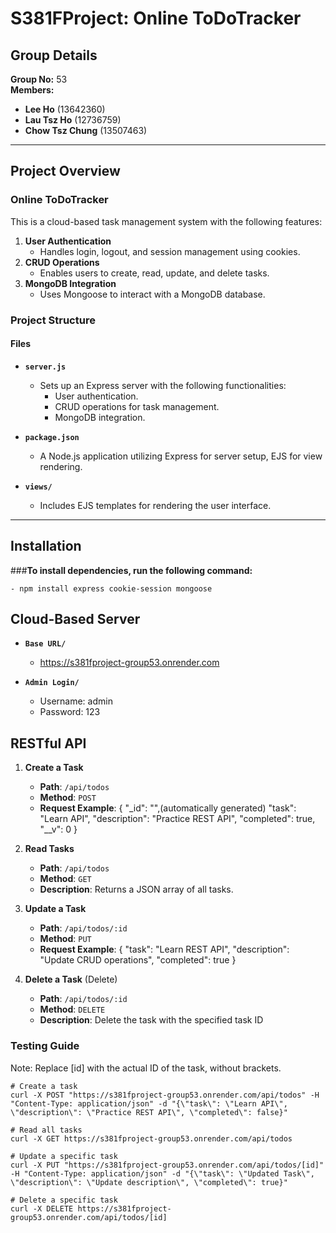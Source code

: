 # S381FProject: Online ToDoTracker

## Group Details
**Group No:** 53  
**Members:**  
- **Lee Ho** (13642360)  
- **Lau Tsz Ho** (12736759)  
- **Chow Tsz Chung** (13507463)  

---

## Project Overview
### Online ToDoTracker
This is a cloud-based task management system with the following features:
1. **User Authentication**  
   - Handles login, logout, and session management using cookies.
2. **CRUD Operations**  
   - Enables users to create, read, update, and delete tasks.
3. **MongoDB Integration**  
   - Uses Mongoose to interact with a MongoDB database.

### Project Structure
#### **Files**
- **`server.js`**  
  - Sets up an Express server with the following functionalities:
    - User authentication.
    - CRUD operations for task management.
    - MongoDB integration.

- **`package.json`**  
  - A Node.js application utilizing Express for server setup, EJS for view rendering.  
      
- **`views/`**  
  - Includes EJS templates for rendering the user interface.

---

## Installation
###**To install dependencies, run the following command:**

    - npm install express cookie-session mongoose

## Cloud-Based Server
- **`Base URL/`** 
  - https://s381fproject-group53.onrender.com
    
- **`Admin Login/`** 
  - Username: admin
  - Password: 123


## RESTful API
1. **Create a Task**
   - **Path**: `/api/todos`
   - **Method**: `POST`
   - **Request Example**:
  {
    "_id": "",(automatically generated)
    "task": "Learn API",
    "description": "Practice REST API",
    "completed": true,
    "__v": 0
  }

2. **Read Tasks**
   - **Path**: `/api/todos`
   - **Method**: `GET`
   - **Description**: Returns a JSON array of all tasks.

3. **Update a Task**
   - **Path**: `/api/todos/:id`
   - **Method**: `PUT`
   - **Request Example**:
     {
       "task": "Learn REST API",
       "description": "Update CRUD operations",
       "completed": true
     }

4. **Delete a Task** (Delete)
   - **Path**: `/api/todos/:id`
   - **Method**: `DELETE`
   - **Description**: Delete the task with the specified task ID

### Testing Guide ###
Note: Replace [id] with the actual ID of the task, without brackets.
```
# Create a task
curl -X POST "https://s381fproject-group53.onrender.com/api/todos" -H "Content-Type: application/json" -d "{\"task\": \"Learn API\", \"description\": \"Practice REST API\", \"completed\": false}"

# Read all tasks
curl -X GET https://s381fproject-group53.onrender.com/api/todos

# Update a specific task
curl -X PUT "https://s381fproject-group53.onrender.com/api/todos/[id]" -H "Content-Type: application/json" -d "{\"task\": \"Updated Task\", \"description\": \"Update description\", \"completed\": true}"

# Delete a specific task
curl -X DELETE https://s381fproject-group53.onrender.com/api/todos/[id]

